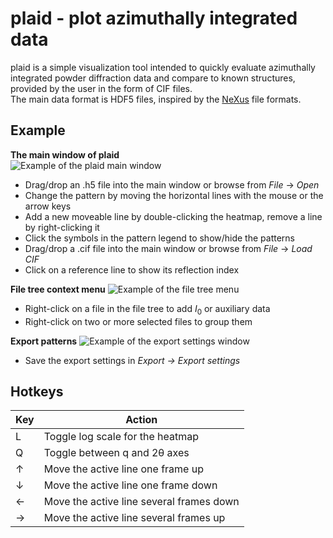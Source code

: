 # plaid - plot azimuthally integrated data  
plaid is a simple visualization tool intended to quickly evaluate azimuthally integrated powder diffraction data and compare to known structures, provided by the user in the form of CIF files.  
The main data format is HDF5 files, inspired by the [NeXus](https://www.nexusformat.org/) file formats.  

## Example  
**The main window of plaid**  
![Example of the plaid main window](media/screenshot_main_dark.png)  
- Drag/drop an .h5 file into the main window or browse from *File* -> *Open*  
- Change the pattern by moving the horizontal lines with the mouse or the arrow keys  
- Add a new moveable line by double-clicking the heatmap, remove a line by right-clicking it  
- Click the symbols in the pattern legend to show/hide the patterns  
- Drag/drop a .cif file into the main window or browse from *File* -> *Load CIF*  
- Click on a reference line to show its reflection index  

**File tree context menu**
![Example of the file tree menu](media/screenshot_filetree_context_dark.png)
- Right-click on a file in the file tree to add $I_0$ or auxiliary data  
- Right-click on two or more selected files to group them  

**Export patterns**
![Example of the export settings window](media/screenshot_export_settings_dark.png)
- Save the export settings in *Export -> Export settings*

## Hotkeys
| Key | Action                                      |
|-----|---------------------------------------------|
| L   | Toggle log scale for the heatmap            |
| Q   | Toggle between q and 2θ axes                |
| ↑   | Move the active line one frame up           |
| ↓   | Move the active line one frame down         |
| ←   | Move the active line several frames down    |
| →   | Move the active line several frames up      |
